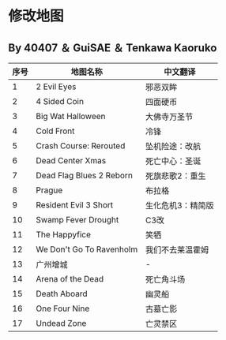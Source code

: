# 修改地图
## By 40407 ＆ GuiSAE ＆ Tenkawa Kaoruko
| 序号 | 地图名称                     | 中文翻译                     |
|------|-----------------------------|----------------------------|
| 1    | 2 Evil Eyes                | 邪恶双眸                   |
| 2    | 4 Sided Coin               | 四面硬币                   |
| 3    | Big Wat Halloween          | 大佛寺万圣节               |
| 4    | Cold Front                 | 冷锋                       |
| 5   | Crash Course: Rerouted     |  坠机险途：改航            |
| 6    | Dead Center Xmas           | 死亡中心：圣诞             |
| 7   | Dead Flag Blues 2 Reborn   |  死旗悲歌2：重生           |
| 8    | Prague                     | 布拉格                     |
| 9    | Resident Evil 3 Short      | 生化危机3：精简版          |
| 10    | Swamp Fever Drought        | C3改                       |
| 11    | The Happyfice              | 笑牺                       |
| 12   | We Don't Go To Ravenholm   | 我们不去莱温霍姆           |
| 13   | 广州增城                   | -                          |
| 14    | Arena of the Dead        | 死亡角斗场                       |
| 15    | Death Aboard              |  幽灵船                       |
| 16  | One Four Nine   | 古墓亡影           |
| 17   | Undead Zone                   | 亡灵禁区                          |
